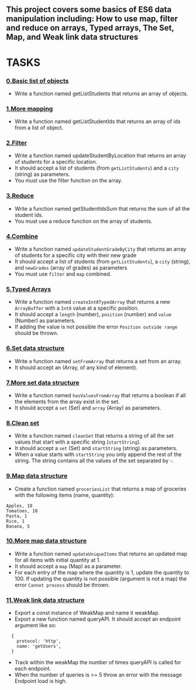 ## This project covers some basics of ES6 data manipulation including: How to use map, filter and reduce on arrays, Typed arrays, The Set, Map, and Weak link data structures

# TASKS

### [0.Basic list of objects](./0-get_list_students.js)
- Write a function named getListStudents that returns an array of objects.

### [1.More mapping](./1-get_list_student_ids.js)
- Write a function named getListStudentIds that returns an array of ids from a list of object.

### [2.Filter](./2-get_student_by_location.js)
- Write a function named updateStudentByLocation that returns an array of students for a specific location.
- It should accept a list of students (from `getListStudents`) and a `city` (string) as parameters.
- You must use the filter function on the array.

### [3.Reduce](./3-get_ids_sum.js)
- Write a function named getStudentIdsSum that returns the sum of all the student ids.
- You must use a reduce function on the array of students.

### [4.Combine](./4-update_grade_by_city.js)
- Write a function named `updateStudentGradeByCity` that returns an array of students for a specific city with their new grade
- It should accept a list of students (from `getListStudents`), a `city` (string), and `newGrades` (array of grades) as parameters
- You must use `filter` and `map` combined.

### [5.Typed Arrays](./5-typed_arrays.js)
- Write a function named `createInt8TypedArray` that returns a new `ArrayBuffer` with a `Int8` value at a specific position.
- It should accept a `length` (number), `position` (number) and `value` (Number) as parameters.
- If adding the value is not possible the error `Position outside range` should be thrown.


### [6.Set data structure](./6-set.js)
- Write a function named `setFromArray` that returns a set from an array.
- It should accept an (Array, of any kind of element).

### [7.More set data structure](./7-has_array_values.js)
- Write a function named `hasValuesFromArray` that returns a boolean if all the elements from the array exist in the set.
- It should accept a `set` (Set) and `array` (Array) as parameters.

### [8.Clean set](./8-clean_set.js)
- Write a function named `cleanSet` that returns a string 
of all the set values that start with a specific string (`startString`).
- It should accept a `set` (Set) and `startString` (string) as parameters.
- When a value starts with `startString` you only append the rest of the string. The string contains all the values of the set separated by -.

### [9.Map data structure](./9-groceries_list.js)
- Create a function named `groceriesList` that returns a map of groceries with the following items (name, quantity):
```
Apples, 10
Tomatoes, 10
Pasta, 1
Rice, 1
Banana, 5
```

### [10.More map data structure](./10-update_uniq_items.js)
- Write a function named `updateUniqueItems` that returns an updated map for all items with initial quantity at 1.
- It should accept a `map` (Map) as a parameter.
- For each entry of the map where the quantity is 1, update the quantity to 100. If updating the quantity is not possible (argument is not a map) the error `Cannot process` should be thrown.

### [11.Weak link data structure](./100-weak.js)
- Export a const instance of WeakMap and name it weakMap.
- Export a new function named queryAPI. It should accept an endpoint argument like so:
```
  {
    protocol: 'http',
    name: 'getUsers',
  }
```
- Track within the weakMap the number of times queryAPI is called for each endpoint.
- When the number of queries is >= 5 throw an error with the message Endpoint load is high.
